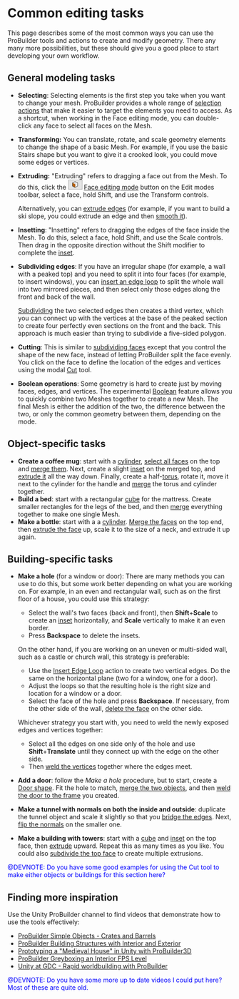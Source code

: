 # Common editing tasks

This page describes some of the most common ways you can use the ProBuilder tools and actions to create and modify geometry. There any many more possibilities, but these should give you a good place to start developing your own workflow.

## General modeling tasks

- **Selecting**: Selecting elements is the first step you take when you want to change your mesh. ProBuilder provides a whole range of [selection actions](selection-tools.md) that make it easier to target the elements you need to access. As a shortcut, when working in the Face editing mode, you can double-click any face to select all faces on the Mesh.

- **Transforming:** You can translate, rotate, and scale geometry elements to change the shape of a basic Mesh. For example, if you use the basic Stairs shape but you want to give it a crooked look, you could move some edges or vertices.

- **Extruding:** "Extruding" refers to dragging a face out from the Mesh. To do this, click the ![Face edit mode](images/icons/EditModes_Face.png) [Face editing mode](modes.md) button on the Edit modes toolbar, select a face, hold Shift, and use the Transform controls.

  Alternatively, you can [extrude edges](Edge_Extrude.md) (for example, if you want to build a ski slope, you could extrude an edge and then [smooth it](smoothing-groups.md)).

- **Insetting**: "Insetting" refers to dragging the edges of the face inside the Mesh. To do this, select a face, hold Shift, and use the Scale controls. Then drag in the opposite direction without the Shift modifier to complete the [inset](Face_Inset.md).

- **Subdividing edges**: If you have an irregular shape (for example, a wall with a peaked top) and you need to split it into four faces (for example, to insert windows), you can [insert an edge loop](Edge_InsertLoop.md) to split the whole wall into two mirrored pieces, and then select only those edges along the front and back of the wall. 

	[Subdividing](Edge_Subdivide.md) the two selected edges then creates a third vertex, which you can connect up with the vertices at the base of the peaked section to create four perfectly even sections on the front and the back. This approach is much easier than trying to subdivide a five-sided polygon.

- **Cutting**: This is similar to [subdividing faces](Face_Subdivide.md) except that you control the shape of the new face, instead of letting ProBuilder split the face evenly. You click on the face to define the location of the edges and vertices using the modal [Cut](cut-tool.md) tool.

- **Boolean operations**: Some geometry is hard to create just by moving faces, edges, and vertices. The experimental [Boolean](boolean.md) feature allows you to quickly combine two Meshes together to create a new Mesh. The final Mesh is either the addition of the two, the difference between the two, or only the common geometry between them, depending on the mode.

## Object-specific tasks

* **Create a coffee mug**: start with a [cylinder](Cylinder.md), [select all faces](Selection_Grow.md) on the top and [merge them](Face_Merge.md). Next, create a slight [inset](Face_Inset.md) on the merged top, and [extrude it](Face_Extrude.md) all the way down. Finally, create a half-[torus](Torus.md), rotate it, move it next to the cylinder for the handle and [merge](Object_Merge.md) the torus and cylinder together.
* **Build a bed**: start with a rectangular [cube](Cube.md) for the mattress. Create smaller rectangles for the legs of the bed, and then [merge](Object_Merge.md) everything together to make one single Mesh.
* **Make a bottle**: start with a a [cylinder](Cylinder.md). [Merge the faces](Face_Merge.md) on the top end, then [extrude the face](Face_Extrude.md) up, scale it to the size of a neck, and extrude it up again.

## Building-specific tasks

- **Make a hole** (for a window or door): There are many methods you can use to do this, but some work better depending on what you are working on. For example, in an even and rectangular wall, such as on the first floor of a house, you could use this strategy: 

  - Select the wall's two faces (back and front), then **Shift**+**Scale** to create an [inset](Face_Inset.md) horizontally, and **Scale** vertically to make it an even border. 
  - Press **Backspace** to delete the insets. 

  On the other hand, if you are working on an uneven or multi-sided wall, such as a castle or church wall, this strategy is preferable: 

  * Use the [Insert Edge Loop](Edge_InsertLoop.md) action to create two vertical edges. Do the same on the horizontal plane (two for a window, one for a door). 
  * Adjust the loops so that the resulting hole is the right size and location for a window or a door. 
  * Select the face of the hole and press **Backspace**. If necessary, from the other side of the wall, [delete the face](Face_Delete.md) on the other side.  

  Whichever strategy you start with, you need to weld the newly exposed edges and vertices together:

  * Select all the edges on one side only of the hole and use **Shift**+**Translate** until they connect up with the edge on the other side. 
  * Then [weld the vertices](Vert_Weld.md) together where the edges meet.

- **Add a door**: follow the *Make a hole* procedure, but to start, create a [Door shape](Door.md). Fit the hole to match, [merge the two objects](Object_Merge.md), and then [weld the door to the frame](Vert_Weld.md) you created.

- **Make a tunnel with normals on both the inside and outside**: duplicate the tunnel object and scale it slightly so that you [bridge the edges](Edge_Bridge.md). Next, [flip the normals](Object_FlipNormals.md) on the smaller one. 

- **Make a building with towers**: start with a [cube](Cube.md) and [inset](Face_Inset.md) on the top face, then [extrude](Face_Extrude.md) upward. Repeat this as many times as you like. You could also [subdivide the top face](Face_Subdivide.md) to create multiple extrusions.

<span style="color:blue">@DEVNOTE: Do you have some good examples for using the Cut tool to make either objects or buildings for this section here? </span>

## Finding more inspiration

Use the Unity ProBuilder channel to find videos that demonstrate how to use the tools effectively:

* [ProBuilder Simple Objects - Crates and Barrels](https://www.youtube.com/watch?v=lmLG4nC9tm0)
* [ProBuilder Building Structures with Interior and Exterior](https://www.youtube.com/watch?v=CBa_opm3_GM)
* [Prototyping a "Medieval House" in Unity with ProBuilder3D](https://www.youtube.com/watch?v=xEEUhSyrq7M)
* [ProBuilder Greyboxing an Interior FPS Level](https://www.youtube.com/watch?v=dYBOBgfcTgY)
* [Unity at GDC - Rapid worldbuilding with ProBuilder](https://www.youtube.com/watch?v=7k-81UEluyg)

<span style="color:blue">@DEVNOTE: Do you have some more up to date videos I could put here? Most of these are quite old. </span>